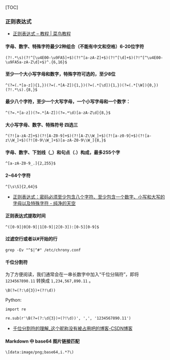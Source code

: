 [TOC]

### 正则表达式
- [正则表达式 – 教程 | 菜鸟教程](http://www.runoob.com/regexp/regexp-tutorial.html)

#### 字母、数字、特殊字符最少2种组合（不能有中文和空格）6-20位字符


```
(?!.*\s)(?!^[\u4E00-\u9FA5]+$)(?!^[a-zA-Z]+$)(?!^[\d]+$)(?!^[^\u4E00-\u9FA5a-zA-Z\d]+$)^.{6,16}$
```

#### 至少一个大小写字母和数字，特殊字符可选的，至少8位

```
^(?=(.*[a-z]){1,})(?=(.*[A-Z]){1,})(?=(.*[\d]){1,})(?=(.*[\W]){0,})(?!.*\s).{8,}$
```

#### 最少八个字符，至少一个大写字母，一个小写字母和一个数字：


```
^(?=.*[a-z])(?=.*[A-Z])(?=.*\d)[a-zA-Z\d]{8,}$
```

#### 大小写字母、数字、特殊符号 四选三


```
^(?![a-zA-Z]+$)(?![A-Z0-9]+$)(?![A-Z\\W_]+$)(?![a-z0-9]+$)(?![a-z\\W_]+$)(?![0-9\\W_]+$)[a-zA-Z0-9\\W_]{8,}$
```

#### 字母、数字、下划线（_）和句点（.）构成，最多255个字 

```
^[a-zA-Z0-9_.]{2,255}$
```

#### 2~64个字符

```
^[\s\S]{2,64}$
```

- [正则表达式：密码必须至少包含八个字符、至少包含一个数字、小写和大写的字母以及特殊字符 - 纯净的天空](https://vimsky.com/article/3603.html)


#### 正则表达式提取时间

```
^([0-9]|0[0-9]|1[0-9]|2[0-3]):[0-5][0-9]$
```

#### 过滤空行或者以#开始的行

```
grep -Ev "^$|^#" /etc/chrony.conf
```

#### 千位分割符

为了方便阅读，我们通常会在一串长数字中加入“千位分隔符”，即将 `1234567890.11` 转换成 `1,234,567,890.11` 。

```
\B(?=(?:\d{3})+(?!\d))
```

Python:

```python3
import re

re.sub(r'\B(?=(?:\d{3})+(?!\d))', ',', '1234567890.11')
```

- [千位分割符的理解_这个昵称没有被占用吧的博客-CSDN博客](https://blog.csdn.net/csm0912/article/details/90260296)


#### Markdown 中 base64 图片链接匹配

```
\[data:image/png;base64,i.*?\)
```
